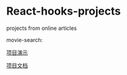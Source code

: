 # React-hooks-projects
projects from online articles

movie-search:

[项目演示](https://lilas-w.github.io/React-hooks-projects/movie-search/build/index.html)

[项目文档](https://juejin.cn/post/7011792798512840734)
